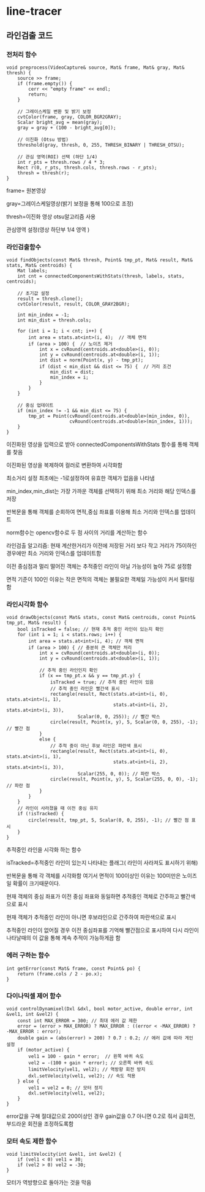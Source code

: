 # line-tracer

## 라인검출 코드

### 전처리 함수 



```
void preprocess(VideoCapture& source, Mat& frame, Mat& gray, Mat& thresh) {
    source >> frame;
    if (frame.empty()) {
        cerr << "empty frame" << endl;
        return;
    }

    // 그레이스케일 변환 및 밝기 보정
    cvtColor(frame, gray, COLOR_BGR2GRAY);
    Scalar bright_avg = mean(gray);
    gray = gray + (100 - bright_avg[0]);

    // 이진화 (Otsu 방법)
    threshold(gray, thresh, 0, 255, THRESH_BINARY | THRESH_OTSU);

    // 관심 영역(ROI) 선택 (하단 1/4)
    int r_pts = thresh.rows / 4 * 3;
    Rect r(0, r_pts, thresh.cols, thresh.rows - r_pts);
    thresh = thresh(r);
}
```

frame= 원본영상


gray=그레이스케일영상(밝기 보정을 통해 100으로 조정)


thresh=이진화 영상 otsu알고리즘 사용


관심영역 설정(영상 하단부 1/4 영역 )



### 라인검출함수


```
void findObjects(const Mat& thresh, Point& tmp_pt, Mat& result, Mat& stats, Mat& centroids) {
    Mat labels;
    int cnt = connectedComponentsWithStats(thresh, labels, stats, centroids);

    // 초기값 설정
    result = thresh.clone();
    cvtColor(result, result, COLOR_GRAY2BGR);

    int min_index = -1;
    int min_dist = thresh.cols;

    for (int i = 1; i < cnt; i++) {
        int area = stats.at<int>(i, 4);  // 객체 면적
        if (area > 100) {  // 노이즈 제거
            int x = cvRound(centroids.at<double>(i, 0));
            int y = cvRound(centroids.at<double>(i, 1));
            int dist = norm(Point(x, y) - tmp_pt);
            if (dist < min_dist && dist <= 75) {  // 거리 조건
                min_dist = dist;
                min_index = i;
            }
        }
    }

    // 중심 업데이트
    if (min_index != -1 && min_dist <= 75) {
        tmp_pt = Point(cvRound(centroids.at<double>(min_index, 0)),
                       cvRound(centroids.at<double>(min_index, 1)));
    }
}
```

이진화된 영상을 입력으로 받아 connectedComponentsWithStats 함수를 통해 객체를 찾음

이진화된 영상을 복제하여 컬러로 변환하여 시각화함

최소거리 설정 최초에는 -1로설정하여 유효한 객체가 없음을 나타냄

min_index,min_dist는 가장 가까운 객체를 선택하기 위해 최소 거리와 해당 인덱스를 저장

반복문을 통해 객체를 순회하여 면적,중심 좌표를 이용해 최소 거리와 인덱스를 업데이트

norm함수는 opencv함수로 두 점 사이의 거리를 계산하는 함수


라인검출 알고리즘: 현재 계산한거리가 이전에 저장된 거리 보다 작고 거리가 75이하인 경우에만 최소 거리와 인덱스를 업데이트함

이전 중심점과 멀리 떨어진 객체는 추적중인 라인이 아닐 가능성이 높아 75로 설정함

면적 기준이 100인 이유는 작은 면적의 객체는 불필요한 객체일 가능성이 커서 필터링함



### 라인시각화 함수


```
void drawObjects(const Mat& stats, const Mat& centroids, const Point& tmp_pt, Mat& result) {
    bool isTracked = false; // 현재 추적 중인 라인이 있는지 확인
    for (int i = 1; i < stats.rows; i++) {
        int area = stats.at<int>(i, 4); // 객체 면적
        if (area > 100) { // 충분히 큰 객체만 처리
            int x = cvRound(centroids.at<double>(i, 0));
            int y = cvRound(centroids.at<double>(i, 1));

            // 추적 중인 라인인지 확인
            if (x == tmp_pt.x && y == tmp_pt.y) {
                isTracked = true; // 추적 중인 라인이 있음
                // 추적 중인 라인은 빨간색 표시
                rectangle(result, Rect(stats.at<int>(i, 0), stats.at<int>(i, 1),
                                       stats.at<int>(i, 2), stats.at<int>(i, 3)),
                          Scalar(0, 0, 255)); // 빨간 박스
                circle(result, Point(x, y), 5, Scalar(0, 0, 255), -1); // 빨간 점
            }
            else {
                // 추적 중이 아닌 후보 라인은 파란색 표시
                rectangle(result, Rect(stats.at<int>(i, 0), stats.at<int>(i, 1),
                                       stats.at<int>(i, 2), stats.at<int>(i, 3)),
                          Scalar(255, 0, 0)); // 파란 박스
                circle(result, Point(x, y), 5, Scalar(255, 0, 0), -1); // 파란 점
            }
        }
    }
    // 라인이 사라졌을 때 이전 중심 유지
    if (!isTracked) {
        circle(result, tmp_pt, 5, Scalar(0, 0, 255), -1); // 빨간 점 표시
    }
}
```

추적중인 라인을 시각화 하는 함수

isTracked=추적중인 라인이 있는지 나타내는 플래그( 라인이 사라져도 표시하기 위해)

반복문을 통해 각 객체를 시각화함 여기서 면적이 100이상인 이유는 100미만은 노이즈일 확률이 크기때문이다.


현재 객체의 중심 좌표가 이전 중심 좌표와 동일하면 추적중인 객체로 간주하고 빨간색으로 표시

현재 객체가 추적중인 라인이 아니면 후보라인으로 간주하여 파란색으로 표시

추적중인 라인이 없어질 경우 이전 중심좌표를 기억해 빨간점으로 표시하여 다시 라인이 나타날때의 이 값을 통해 계속 추적이 가능하게끔 함


### 에러 구하는 함수


```
int getError(const Mat& frame, const Point& po) {
    return (frame.cols / 2 - po.x);
}
```

### 다이나믹셀 제어 함수
```
void controlDynamixel(Dxl &dxl, bool motor_active, double error, int &vel1, int &vel2) {
    const int MAX_ERROR = 300; // 최대 에러 값 제한
    error = (error > MAX_ERROR) ? MAX_ERROR : ((error < -MAX_ERROR) ? -MAX_ERROR : error);
    double gain = (abs(error) > 200) ? 0.7 : 0.2; // 에러 값에 따라 게인 설정
    if (motor_active) {
        vel1 = 100 - gain * error;  // 왼쪽 바퀴 속도
        vel2 = -(100 + gain * error); // 오른쪽 바퀴 속도
        limitVelocity(vel1, vel2); // 역방향 회전 방지
        dxl.setVelocity(vel1, vel2); // 속도 적용
    } else {
        vel1 = vel2 = 0; // 모터 정지
        dxl.setVelocity(vel1, vel2);
    }
}
```
error값을 구해 절대값으로 200이상인 경우 gain값을 0.7 아니면 0.2로 줘서 급회전, 부드라운 회전을 조정하도록함
### 모터 속도 제한 함수
```
void limitVelocity(int &vel1, int &vel2) {
    if (vel1 < 0) vel1 = 30;
    if (vel2 > 0) vel2 = -30;
}
```
모터가 역방향으로 돌아가는 것을 막음
